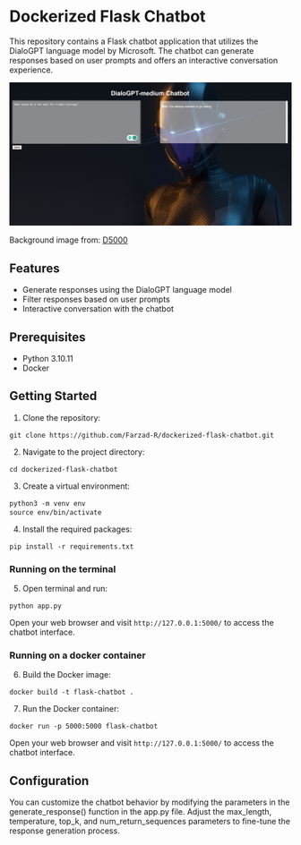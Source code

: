 # Dockerized Flask Chatbot

This repository contains a Flask chatbot application that utilizes the DialoGPT language model by Microsoft. The chatbot can generate responses based on user prompts and offers an interactive conversation experience.

![Chatbot Screenshot](docs/webdemo.png)

Background image from: [D5000](https://pixabay.com/users/d5000-16677078/)

## Features

- Generate responses using the DialoGPT language model
- Filter responses based on user prompts
- Interactive conversation with the chatbot

## Prerequisites

- Python 3.10.11
- Docker


## Getting Started

1. Clone the repository:
```
git clone https://github.com/Farzad-R/dockerized-flask-chatbot.git
```

2. Navigate to the project directory:

```
cd dockerized-flask-chatbot
```

3. Create a virtual environment:
```
python3 -m venv env
source env/bin/activate
```

4. Install the required packages:

```
pip install -r requirements.txt
```
### Running on the terminal

5. Open terminal and run:
```
python app.py
```

Open your web browser and visit `http://127.0.0.1:5000/` to access the chatbot interface.

### Running on a docker container

6. Build the Docker image:
```
docker build -t flask-chatbot .
```

7. Run the Docker container:
```
docker run -p 5000:5000 flask-chatbot
```

Open your web browser and visit `http://127.0.0.1:5000/` to access the chatbot interface.

## Configuration
You can customize the chatbot behavior by modifying the parameters in the generate_response() function in the app.py file. Adjust the max_length, temperature, top_k, and num_return_sequences parameters to fine-tune the response generation process.